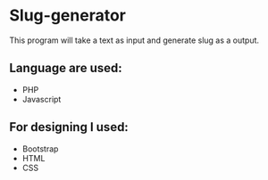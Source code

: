 # Slug-generator
This program will take a text as input and generate slug as a output.

## Language are used:
- PHP
- Javascript

## For designing I used:
- Bootstrap
- HTML
- CSS
